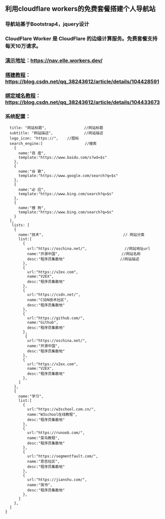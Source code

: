 ##  利用cloudflare workers的免费套餐搭建个人导航站
### 导航站基于Bootstrap4，jquery设计
### CloudFlare Worker 是 CloudFlare 的边缘计算服务。免费套餐支持每天10万请求。

### [演示地址](https://nav.elle.workers.dev/)：https://nav.elle.workers.dev/
### [搭建教程](https://blog.csdn.net/qq_38243612/article/details/104428591)：https://blog.csdn.net/qq_38243612/article/details/104428591
### [绑定域名教程](https://blog.csdn.net/qq_38243612/article/details/104433673)：https://blog.csdn.net/qq_38243612/article/details/104433673
### 系统配置：
```const config = {
  title: "网站标题",                 //网站标题
  subtitle: "网站描述",              //网站描述
  logo_icon: "https://",    //图标
  search_engine:[                   //搜索
    {
      name:"百 度",
      template:"https://www.baidu.com/s?wd=$s"
    },
    {
      name:"谷 歌",
      template:"https://www.google.com/search?q=$s"
    },
    {
      name:"必 应",
      template:"https://www.bing.com/search?q=$s"
    },
    {
      name:"搜 狗",
      template:"https://www.bing.com/search?q=$s"
    }
  ], 
   lists: [                            
    {
      name:"技术",                                    // 网站分类
      list:[
        {
          url:"https://oschina.net/",                 //网站地址url
          name:"开源中国",                            //网站名称
          desc:"程序员集散地"                         //网站描述
        },
        {
          url:"https://v2ex.com",
          name:"V2EX",
          desc:"程序员集散地"
        },
        {
          url:"https://csdn.net/",
          name:"CSDN技术社区",
          desc:"程序员集散地"
        },
        {
          url:"https://github.com/",
          name:"Github",
          desc:"程序员集散地"
        },
         {
          url:"https://oschina.net/",
          name:"开源中国",
          desc:"程序员集散地"
        },
        {
          url:"https://v2ex.com",
          name:"V2EX",
          desc:"程序员集散地"
        },
      ]
    },
    {
      name:"学习",
      list:[
        {
          url:"https://w3school.com.cn/",
          name:"W3school在线教程",
          desc:"程序员集散地"
        },
        {
          url:"https://runoob.com/",
          name:"菜鸟教程",
          desc:"程序员集散地"
        },
        {
          url:"https://segmentfault.com/",
          name:"思否社区",
          desc:"程序员集散地"
        },
        {
          url:"https://jianshu.com/",
          name:"简书",
          desc:"程序员集散地"
        },
      ]
    },  
  ]
}
